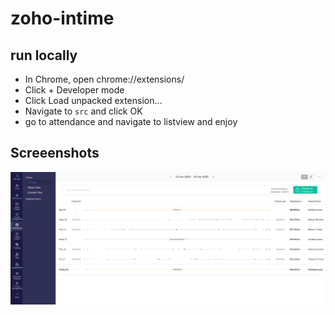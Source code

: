 ﻿# zoho-intime

## run locally

- In Chrome, open chrome://extensions/
- Click + Developer mode
- Click Load unpacked extension…
- Navigate to `src` and click OK
- go to attendance and navigate to listview and enjoy

## Screeenshots

![screenshot](./src/images/overview/Capture.PNG)
